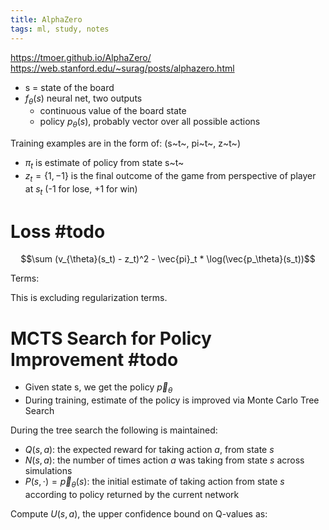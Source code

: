 ```yaml
---
title: AlphaZero
tags: ml, study, notes
---
```


<https://tmoer.github.io/AlphaZero/>
<https://web.stanford.edu/~surag/posts/alphazero.html>

-   s = state of the board
-   $f_\theta(s)$ neural net, two outputs
    -   continuous value of the board state
    -   policy $p_\theta(s)$, probably vector over all possible actions

Training examples are in the form of: (s~t~, pi~t~, z~t~)

-   $\pi_t$ is estimate of policy from state s~t~
-   $z_t = \{1, -1\}$ is the final outcome of the game from perspective
    of player at $s_t$ (-1 for lose, +1 for win)

# Loss #todo 

$$\sum (v_{\theta}(s_t) - z_t)^2 - \vec{pi}_t * \log(\vec{p_\theta}(s_t))$$

Terms:

This is excluding regularization terms.

# MCTS Search for Policy Improvement #todo 

-   Given state s, we get the policy $\vec{p}_\theta$
-   During training, estimate of the policy is improved via Monte Carlo
    Tree Search

During the tree search the following is maintained:

-   $Q(s, a)$: the expected reward for taking action $a$, from state $s$
-   $N(s, a)$: the number of times action $a$ was taking from state $s$
    across simulations
-   $P(s, \cdot) = \vec{p}_\theta(s)$: the initial estimate of taking
    action from state $s$ according to policy returned by the current
    network

Compute $U(s, a)$, the upper confidence bound on Q-values as:
